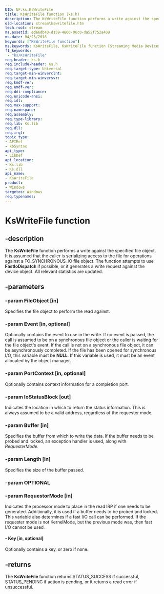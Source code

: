```yaml
---
UID: NF:ks.KsWriteFile
title: KsWriteFile function (ks.h)
description: The KsWriteFile function performs a write against the specified file object.
old-location: stream\kswritefile.htm
tech.root: stream
ms.assetid: ed66db40-d159-4660-96c0-da52f752a409
ms.date: 04/23/2018
keywords: ["KsWriteFile function"]
ms.keywords: KsWriteFile, KsWriteFile function [Streaming Media Devices], ks/KsWriteFile, ksfunc_4e15871e-8093-4b8e-a1ec-0eda4588e262.xml, stream.kswritefile
f1_keywords:
 - "ks/KsWriteFile"
req.header: ks.h
req.include-header: Ks.h
req.target-type: Universal
req.target-min-winverclnt: 
req.target-min-winversvr: 
req.kmdf-ver: 
req.umdf-ver: 
req.ddi-compliance: 
req.unicode-ansi: 
req.idl: 
req.max-support: 
req.namespace: 
req.assembly: 
req.type-library: 
req.lib: Ks.lib
req.dll: 
req.irql: 
topic_type:
- APIRef
- kbSyntax
api_type:
- LibDef
api_location:
- Ks.lib
- Ks.dll
api_name:
- KsWriteFile
product:
- Windows
targetos: Windows
req.typenames: 
---
```


# KsWriteFile function


## -description


The <b>KsWriteFile</b> function performs a write against the specified file object. It is assumed that the caller is serializing access to the file for operations against a FO_SYNCHRONOUS_IO file object. The function attempts to use <b>FastIoDispatch</b> if possible, or it generates a write request against the device object. All relevant statistics are updated.


## -parameters




### -param FileObject [in]

Specifies the file object to perform the read against.


### -param Event [in, optional]

Optionally contains the event to use in the write. If no event is passed, the call is assumed to be on a synchronous file object or the caller is waiting for the file object's event. If the call is not on a synchronous file object, it can be asynchronously completed. If the file has been opened for synchronous I/O, this variable must be <b>NULL</b>. If this variable is used, it must be an event allocated by the object manager.


### -param PortContext [in, optional]

Optionally contains context information for a completion port.


### -param IoStatusBlock [out]

Indicates the location in which to return the status information. This is always assumed to be a valid address, regardless of the requester mode.


### -param Buffer [in]

Specifies the buffer from which to write the data. If the buffer needs to be probed and locked, an exception handler is used, along with <i>RequesterMode</i>.


### -param Length [in]

Specifies the size of the buffer passed.


### -param OPTIONAL




### -param RequestorMode [in]

Indicates the processor mode to place in the read IRP if one needs to be generated. Additionally, it is used if a buffer needs to be probed and locked. This variable also determines if a fast I/O call can be performed. If the requester mode is not KernelMode, but the previous mode was, then fast I/O cannot be used.


#### - Key [in, optional]

Optionally contains a key, or zero if none.


## -returns



The <b>KsWriteFile</b> function returns STATUS_SUCCESS if successful, STATUS_PENDING if action is pending, or it returns a read error if unsuccessful.




